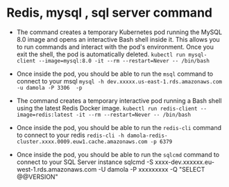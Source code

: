 # Redis, mysql , sql server command 

- The command creates a temporary Kubernetes pod running the MySQL 8.0 image and opens an interactive Bash shell inside it. This allows you to run commands and interact with the pod's environment. Once you exit the shell, the pod is automatically deleted.
`kubectl run mysql-client --image=mysql:8.0 -it --rm --restart=Never -- /bin/bash`

- Once inside the pod, you should be able to run the `msql` command to connect to your msql
 `mysql -h dev.xxxxx.us-east-1.rds.amazonaws.com -u damola -P 3306  -p `

- The command creates a temporary interactive pod running a Bash shell using the latest Redis Docker image. 
`kubectl run redis-client --image=redis:latest -it --rm --restart=Never -- /bin/bash` 

- Once inside the pod, you should be able to run the `redis-cli` command to connect to your redis
`redis-cli -h damola-redis-cluster.xxxx.0009.euw1.cache.amazonaws.com -p 6379` 

- Once inside the pod, you should be able to run the `sqlcmd` command to connect to your SQL Server instance
sqlcmd -S xxxx-dev.xxxxxx.eu-west-1.rds.amazonaws.com -U damola -P xxxxxxxxx -Q "SELECT @@VERSION"